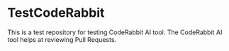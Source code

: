 # TestCodeRabbit
This is a test repository for testing CodeRabbit AI tool.
The CodeRabbit AI tool helps at reviewing Pull Requests.
